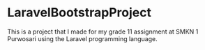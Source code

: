 # LaravelBootstrapProject
This is a project that I made for my grade 11 assignment at SMKN 1 Purwosari using the Laravel programming language.
